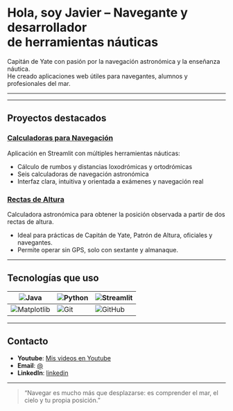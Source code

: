 # Hola, soy Javier – Navegante y desarrollador <br> de herramientas náuticas

Capitán de Yate con pasión por la navegación astronómica y la enseñanza náutica.  
He creado aplicaciones web útiles para navegantes, alumnos y profesionales del mar.

---
---

## Proyectos destacados

### [Calculadoras para Navegación](https://github.com/nauticaweb/Calculadoras)  
Aplicación en Streamlit con múltiples herramientas náuticas:  
- Cálculo de rumbos y distancias loxodrómicas y ortodrómicas  
- Seis calculadoras de navegación astronómica  
- Interfaz clara, intuitiva y orientada a exámenes y navegación real

### [Rectas de Altura](https://github.com/nauticaweb/Posicionamiento)  
Calculadora astronómica para obtener la posición observada a partir de dos rectas de altura.  
- Ideal para prácticas de Capitán de Yate, Patrón de Altura, oficiales y navegantes.  
- Permite operar sin GPS, solo con sextante y almanaque.

---

## Tecnologías que uso

| ![Java](https://img.shields.io/badge/Java-007396?style=for-the-badge&logo=java&logoColor=white) | ![Python](https://img.shields.io/badge/Python-3776AB?style=for-the-badge&logo=python&logoColor=white) | ![Streamlit](https://img.shields.io/badge/Streamlit-FF4B4B?style=for-the-badge&logo=streamlit&logoColor=white) |
|-----------------------------------------------------------------------------------------------|-------------------------------------------------------------------------------------------------|-------------------------------------------------------------------------------------------------------|
| ![Matplotlib](https://img.shields.io/badge/Matplotlib-2066A0?style=for-the-badge&logo=matplotlib&logoColor=white) | ![Git](https://img.shields.io/badge/Git-F05032?style=for-the-badge&logo=git&logoColor=white)      | ![GitHub](https://img.shields.io/badge/GitHub-181717?style=for-the-badge&logo=github&logoColor=white)    |

---

## Contacto

- **Youtube**: [Mis videos en Youtube](https://www.youtube.com/@DRUlDA/videos)  
- **Email**: [   @   ](mailto:el_druida@hotmail.com)  
- **LinkedIn**: [linkedin](https://www.linkedin.com/in/javier-hern%C3%A1ndez-26190669/)

---

> “Navegar es mucho más que desplazarse: es comprender el mar, el cielo y tu propia posición.”
